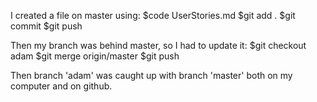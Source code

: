 I created a file on master using:
$code UserStories.md
$git add .
$git commit
$git push

Then my branch was behind master, so I had to update it:
$git checkout adam
$git merge origin/master
$git push

Then branch 'adam' was caught up with branch 'master' both on my computer and on github.